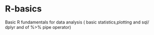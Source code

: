 # R-basics
Basic R fundamentals for data analysis  ( basic statistics,plotting and sql/ dplyr and of %>% pipe operator)
